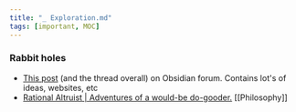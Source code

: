 ```yaml
---
title: "_ Exploration.md"
tags: [important, MOC]
---
```


### Rabbit holes
- [This post](https://forum.obsidian.md/t/obsidian-zettelkasten/1999/60) (and the thread overall) on Obsidian forum. Contains lot's of ideas, websites, etc
- [Rational Altruist | Adventures of a would-be do-gooder.](https://rationalaltruist.com/) [[Philosophy]]
